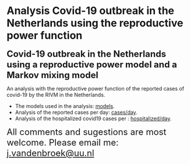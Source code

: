 Analysis Covid-19 outbreak in the Netherlands using the reproductive
power function
================

<font size="5"> **Covid-19 outbreak in the Netherlands using a
reproductive power model and a Markov mixing model**</font>

An analysis with the reproductive power function of the reported cases
of covid-19 by the RIVM in the Netherlands.

  - The models used in the analysis: [models](TheModelsUsed.pdf).
  - Analysis of the reported cases per day: [cases/day](cases_day.md).
  - Analysis of the hospitalized covid19 cases per :
    [hospitalized/day](hospitalized_day.md).

<font size="5"> All comments and sugestions are most welcome. Please
email me: <j.vandenbroek@uu.nl></font>
